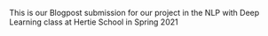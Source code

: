 This is our Blogpost submission for our project in the NLP with Deep Learning class at Hertie School in Spring 2021
